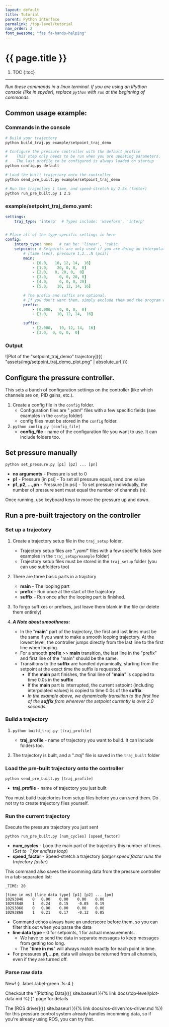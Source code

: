```yaml
---
layout: default
title: Tutorial
parent: Python Interface
permalink: /top-level/tutorial
nav_order: 2
font_awesome: "fas fa-hands-helping"
---
```


# <i class="{{ page.font_awesome }}"></i> {{ page.title }}

1. TOC
{:toc}

---

_Run these commands in a linux terminal. If you are using an IPython console (like in spyder), replace `python` with `run` at the beginning of commands._

## Common usage example:

### Commands in the console
```bash 
# Build your trajectory
python build_traj.py example/setpoint_traj_demo

# Configure the pressure controller with the default profile
#    This step only needs to be run when you are updating parameters.
#    The last profile to be configured is always loaded on startup
python config.py default

# Load the built trajectory onto the controller
python send_pre_built.py example/setpoint_traj_demo

# Run the trajectory 1 time, and speed-stretch by 2.5x (faster)
python run_pre_built.py 1 2.5
```

### example/setpoint_traj_demo.yaml:

```yaml
settings:
    traj_type: 'interp'  # Types include: 'waveform', 'interp'


# Place all of the type-specific settings in here
config:
    interp_type: none   # can be: 'linear', 'cubic'
    setpoints: # Setpoints are only used if you are doing an interpolation
        # [time (sec), pressure 1,2...N (psi)]
        main:
            - [0.0,   10, 12, 14,  16]
            - [1.0,    20, 0, 0,  0]
            - [2.0,   0, 20, 0,  0]
            - [3.0,     0, 0, 20, 0]
            - [4.0,     0, 0, 0, 20]
            - [5.0,    10, 12, 14, 16]

        # The prefix and suffix are optional. 
        # If you don't want them, simply exclude them and the program will know what to do.
        prefix:
            - [0.000,   0, 0, 0,  0]
            - [1.0,    10, 12, 14,  16]

        suffix:
            - [2.000,   10, 12, 14,  16]
            - [3.0,  0, 0, 0,  0]
```

### Output


![Plot of the "setpoint_traj_demo" trajectory]({{ "assets/img/setpoint_traj_demo_plot.png" | absolute_url }})




## Configure the pressure controller.
This sets a bunch of configuration settings on the controller (like which channels are on, PID gains, etc.).

1. Create a config file in the `config` folder.
    * Configuration files are "*.yaml*" files with a few specific fields (see examples in the `config` folder)
    * config files must be stored in the `config` folder.
2. `python config.py [config_file]`
    * **config_file** - name of the configuration file you want to use. It can include folders too.


## Set pressure manually

`python set_pressure.py [p1] [p2] ... [pn]`
* **no arguments** - Pressure is set to 0
* **p1** - Pressure [in psi] - To set all pressure equal, send one value
* **p1, p2, ...,pn** - Pressure [in psi] - To set pressure individually, the number of pressure sent must equal the number of channels (n).

Once running, use keyboard keys to move the pressure up and down.


## Run a pre-built trajectory on the controller

### Set up a trajectory
1. Create a trajectory setup file in the `traj_setup` folder.
    - Trajectory setup files are "*.yaml*" files with a few specific fields (see examples in the `traj_setup/example` folder)
    - Trajectory setup files must be stored in the `traj_setup` folder (you can use subfolders too)

2. There are three basic parts in a trajctory
    - **main** - The looping part
    - **prefix** - Run once at the start of the trajectory
    - **suffix** - Run once after the looping part is finished.

3. To forgo suffixes or prefixes, just leave them blank in the file (or delete them entirely)

4. _**A Note about smoothness:**_
    - In the "**main**" part of the trajectory, the first and last lines must be the same if you want to make a smooth looping trajectory. At the lowest level, the controller jumps directly from the last line to the first line when looping.
    - For a smooth **prefix** >> **main** transition, the last line in the "prefix" and first line of the "main" should be the same.
    - Transitions to the **suffix** are handled dynamically, starting from the setpoint at the exact time the suffix is requested.
        - If the **main** part finishes, the final line of "**main**" is coppied to time 0.0s in the **suffix**
        - If the **main** part is interrupted, the current setpoint (including interpolated values) is copied to time 0.0s of the **suffix**.
        - _In the example above, we dynamically transition to the first line of the **suffix** from wherever the setpoint currently is over 2.0 seconds._


### Build a trajectory
1. `python build_traj.py [traj_profile]`
    * **traj_profile** - name of trajectory you want to build. It can include folders too.

2. The trajectory is built, and a "*.traj*" file is saved in the `traj_built` folder




### Load the pre-built trajectory onto the controller

`python send_pre_built.py [traj_profile]`

* **traj_profile** - name of trajectory you just built

You must build trajectories from setup files before you can send them. Do not try to create trajectory files yourself.



### Run the current trajectory
Execute the pressure trajectory you just sent

`python run_pre_built.py [num_cycles] [speed_factor]`

* **num_cycles** - Loop the main part of the trajectory this number of times. (_Set to -1 for endless loop_)
* **speed_factor** - Speed-stretch a trajectory (_larger speed factor runs the trajectory faster_)

This command also saves the incomming data from the pressure controller in a tab-separated list:
```
_TIME: 20

[time in ms] [line data type] [p1] [p2] ... [pn]
10293848    0   0.00    0.00    0.00    0.00
10293848    1   0.24    0.15    -0.05   0.19
10293868    0   0.00    0.00    0.00    0.00
10293868    1   0.21    0.17    -0.12   0.05
```

- Command echos always have an underscore before them, so you can filter this out when you parse the data
- **line data type** - 0 for setpoints, 1 for actual measurements.
    - We have to send the data in separate messages to keep messages from getting too long.
    - The "**time in ms**" will always match exactly for each point in time.
- For pressures **p1,...pn**, data will always be returned from all channels, even if they are turned off.


### Parse raw data
New!
{: .label .label-green .fs-4 }

Checkout the "[Plotting Data]({{ site.baseurl }}{% link docs/top-level/plot-data.md %} )" page for details

The [ROS driver]({{ site.baseurl }}{% link docs/ros-driver/ros-driver.md %}) for this pressure control system already handles incomming data, so if you're already using ROS, you can try that. 

